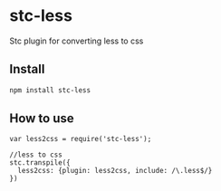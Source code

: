 # stc-less

Stc plugin for converting less to css

## Install

```sh
npm install stc-less
```

## How to use

```
var less2css = require('stc-less');

//less to css
stc.transpile({
  less2css: {plugin: less2css, include: /\.less$/}
})
```
